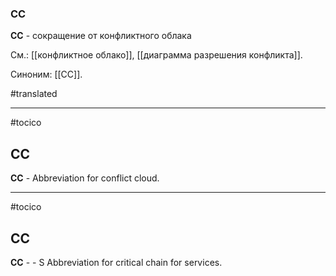 ### CC

**CC** - сокращение от конфликтного облака

См.: [[конфликтное облако]], [[диаграмма разрешения конфликта]].

Синоним: [[CC]].

#translated




<hr/>

#tocico

## CC

<b>CC</b> -  Abbreviation for conflict cloud.






<hr/>

#tocico

## CC

<b>CC</b> - -
S Abbreviation for critical chain for services.




